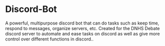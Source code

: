 # Discord-Bot
A powerful, multipurpose discord bot that can do tasks such as keep time, respond to messages, organize servers, etc. Created for the DNHS Debate discord server to automate and ease tasks on discord as well as give more control over different functions in discord..
